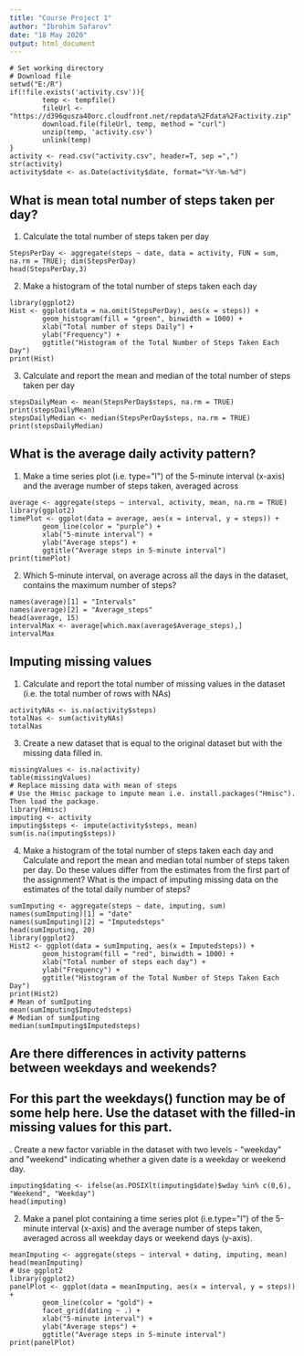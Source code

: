 ```yaml
---
title: "Course Project 1"
author: "Ibrohim Safarov"
date: "18 May 2020"
output: html_document
---
```


```{r}
# Set working directory
# Download file
setwd("E:/R")
if(!file.exists('activity.csv')){
        temp <- tempfile()
        fileUrl <- "https://d396qusza40orc.cloudfront.net/repdata%2Fdata%2Factivity.zip"
        download.file(fileUrl, temp, method = "curl")
        unzip(temp, 'activity.csv')
        unlink(temp)
}
activity <- read.csv("activity.csv", header=T, sep =",")
str(activity)
activity$date <- as.Date(activity$date, format="%Y-%m-%d")
```
## What is mean total number of steps taken per day?
1. Calculate the total number of steps taken per day

```{r}
StepsPerDay <- aggregate(steps ~ date, data = activity, FUN = sum, na.rm = TRUE); dim(StepsPerDay)
head(StepsPerDay,3)
```
2. Make a histogram of the total number of steps taken each day

```{r}
library(ggplot2)
Hist <- ggplot(data = na.omit(StepsPerDay), aes(x = steps)) + 
        geom_histogram(fill = "green", binwidth = 1000) +
        xlab("Total number of steps Daily") +
        ylab("Frequency") +
        ggtitle("Histogram of the Total Number of Steps Taken Each Day")
print(Hist)
```
3. Calculate and report the mean and median of the total number of steps taken per day

```{r}
stepsDailyMean <- mean(StepsPerDay$steps, na.rm = TRUE)
print(stepsDailyMean)
stepsDailyMedian <- median(StepsPerDay$steps, na.rm = TRUE)
print(stepsDailyMedian)
```
## What is the average daily activity pattern?
1. Make a time series plot (i.e. type="l") of the 5-minute interval (x-axis) and the average number of steps taken, averaged across 
```{r}
average <- aggregate(steps ~ interval, activity, mean, na.rm = TRUE)
library(ggplot2)
timePlot <- ggplot(data = average, aes(x = interval, y = steps)) +
        geom_line(color = "purple") +
        xlab("5-minute interval") +
        ylab("Average steps") +
        ggtitle("Average steps in 5-minute interval")
print(timePlot)
```
2. Which 5-minute interval, on average across all the days in the dataset, contains the maximum number of steps?
```{r}
names(average)[1] = "Intervals"
names(average)[2] = "Average_steps"
head(average, 15)
intervalMax <- average[which.max(average$Average_steps),]
intervalMax
```
## Imputing missing values

1. Calculate and report the total number of missing values in the dataset (i.e. the total number of rows with NAs)
```{r}
activityNAs <- is.na(activity$steps)
totalNas <- sum(activityNAs)
totalNas
```
3. Create a new dataset that is equal to the original dataset but with the missing data filled in.
```{r}
missingValues <- is.na(activity)
table(missingValues)
# Replace missing data with mean of steps
# Use the Hmisc package to impute mean i.e. install.packages("Hmisc"). Then load the package.
library(Hmisc)
imputing <- activity
imputing$steps <- impute(activity$steps, mean)
sum(is.na(imputing$steps))
```
4. Make a histogram of the total number of steps taken each day and Calculate and report the mean and median total number of steps taken per day. Do these values differ from the estimates from the first part of the assignment? What is the impact of imputing missing data on the estimates of the total daily number of steps?

```{r}
sumImputing <- aggregate(steps ~ date, imputing, sum)
names(sumImputing)[1] = "date"
names(sumImputing)[2] = "Imputedsteps"
head(sumImputing, 20)
library(ggplot2)
Hist2 <- ggplot(data = sumImputing, aes(x = Imputedsteps)) +
        geom_histogram(fill = "red", binwidth = 1000) +
        xlab("Total number of steps each day") +
        ylab("Frequency") +
        ggtitle("Histogram of the Total Number of Steps Taken Each Day")
print(Hist2)
# Mean of sumIputing
mean(sumImputing$Imputedsteps)
# Median of sumIputing
median(sumImputing$Imputedsteps)
```
## Are there differences in activity patterns between weekdays and weekends?

## For this part the weekdays() function may be of some help here. Use the dataset with the filled-in missing values for this part.

. Create a new factor variable in the dataset with two levels - "weekday" and "weekend" indicating whether a given date is a weekday or weekend day.
```{r}
imputing$dating <- ifelse(as.POSIXlt(imputing$date)$wday %in% c(0,6), "Weekend", "Weekday")
head(imputing)
```

2. Make a panel plot containing a time series plot (i.e.type="l") of the 5-minute interval (x-axis) and the average number of steps taken, averaged across all weekday days or weekend days (y-axis).
```{r}
meanImputing <- aggregate(steps ~ interval + dating, imputing, mean)
head(meanImputing)
# Use ggplot2
library(ggplot2)
panelPlot <- ggplot(data = meanImputing, aes(x = interval, y = steps)) +
        geom_line(color = "gold") +
        facet_grid(dating ~ .) +
        xlab("5-minute interval") +
        ylab("Average steps") +
        ggtitle("Average steps in 5-minute interval")
print(panelPlot)
```
